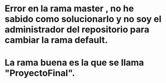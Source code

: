 # Error en la rama master , no he sabido como solucionarlo y no soy el administrador del repositorio para cambiar la rama default.
# La rama buena es la que se llama "ProyectoFinal".
